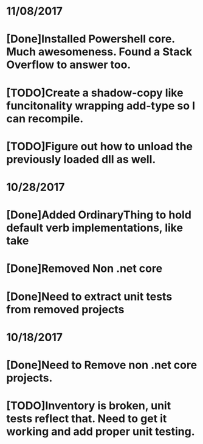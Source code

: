 # 11/08/2017 
# [Done]Installed Powershell core. Much awesomeness. Found a Stack Overflow to answer too. 
# [TODO]Create a shadow-copy like funcitonality wrapping add-type so I can recompile.
# [TODO]Figure out how to unload the previously loaded dll as well. 
# 
# 10/28/2017 
# [Done]Added OrdinaryThing to hold default verb implementations, like take
# [Done]Removed Non .net core
# [Done]Need to extract unit tests from removed projects
#
# 10/18/2017
# [Done]Need to Remove non .net core projects. 
# [TODO]Inventory is broken, unit tests reflect that. Need to get it working and add proper unit testing. 